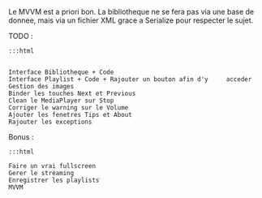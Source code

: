 Le MVVM est a priori bon.
La bibliotheque ne se fera pas via une base de donnee, mais via un fichier XML grace a Serialize pour respecter le sujet.

TODO :

	:::html

	
	Interface Bibliotheque + Code
	Interface Playlist + Code + Rajouter un bouton afin d'y 	acceder
	Gestion des images
	Binder les touches Next et Previous
	Clean le MediaPlayer sur Stop
	Corriger le warning sur le Volume
	Ajouter les fenetres Tips et About
	Rajouter les exceptions
	

Bonus :

	:::html

	Faire un vrai fullscreen
	Gerer le streaming
	Enregistrer les playlists
	MVVM